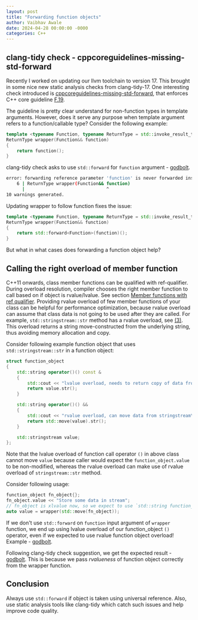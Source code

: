 ```yaml
---
layout: post
title: "Forwarding function objects"
author: Vaibhav Awale
date: 2024-04-28 00:00:00 -0000
categories: C++
---
```


## clang-tidy check - cppcoreguidelines-missing-std-forward

Recently I worked on updating our llvm toolchain to version 17. This brought in some nice new static
analysis checks from clang-tidy-17. One interesting check introduced is
[cppcoreguidelines-missing-std-forward](https://clang.llvm.org/extra/clang-tidy/checks/cppcoreguidelines/missing-std-forward.html),
that enforces C++ core guideline
[F.19](http://isocpp.github.io/CppCoreGuidelines/CppCoreGuidelines#Rf-forward). 

The guideline is pretty clear understand for non-function types in template arguments. However, does
it serve any purpose when template argument refers to a function/callable type? Consider the following example:

```cpp
template <typename Function, typename ReturnType = std::invoke_result_t<Function>>
ReturnType wrapper(Function&& function)
{
    return function();
}
```

clang-tidy check asks to use `std::forward` for `function` argument -
[godbolt](https://godbolt.org/z/6c8qna58q).
```sh
error: forwarding reference parameter 'function' is never forwarded inside the function body [cppcoreguidelines-missing-std-forward,-warnings-as-errors]
    6 | ReturnType wrapper(Function&& function)
      |                               ^
10 warnings generated.
```

Updating wrapper to follow function fixes the issue:
```cpp
template <typename Function, typename ReturnType = std::invoke_result_t<Function>>
ReturnType wrapper(Function&& function)
{
    return std::forward<Function>(function)();
}
```

But what in what cases does forwarding a function object help?

## Calling the right overload of member function

C++11 onwards, class member functions can be qualified with ref-qualifier. During overload
resolution, compiler chooses the right member function to call based on if object is rvalue/lvalue.
See section [Member functions with ref
qualifier](https://en.cppreference.com/w/cpp/language/member_functions). Providing rvalue overload
of few member functions of your class can be helpful for performance optimization, because rvalue
overload can assume that class data is not going to be used after they are called. For example,
`std::stringstream::str` method has a rvalue overload, see
[(3)](https://en.cppreference.com/w/cpp/io/basic_stringstream/str). This overload returns a string
move-constructed from the underlying string, thus avoiding memory allocation and copy.

Consider following example function object that uses `std::stringstream::str` in a function object:
```cpp
struct function_object
{
    std::string operator()() const &
    {
        std::cout << "lvalue overload, needs to return copy of data from stringstream\n";
        return value.str();
    }

    std::string operator()() &&
    {
        std::cout << "rvalue overload, can move data from stringstream\n";
        return std::move(value).str();
    }

    std::stringstream value;
};
```

Note that the lvalue overload of function call operator `()` in above class cannot move `value`
because caller would expect the `function_object.value` to be non-modified, whereas the rvalue
overload can make use of rvalue overload of `stringstream::str` method.  

Consider following usage:
```cpp
function_object fn_object{};
fn_object.value << "Store some data in stream";
// fn_object is xlvalue now, so we expect to use `std::string function_object::operator()&&`
auto value = wrapper(std::move(fn_object));
```

If we don't use `std::forward` on `function` input argument of `wrapper` function, we end up using
lvalue overload of our function_object `()` operator, even if we expected to use rvalue function
object overload! Example - [godbolt](https://godbolt.org/z/8Pf98xz6W).

Following clang-tidy check suggestion, we get the expected result -
[godbolt](https://godbolt.org/z/ase5v8EoK). This is because we pass *rvalueness* of function object
correctly from the wrapper function.

## Conclusion

Always use `std::forward` if object is taken using universal reference. Also, use static analysis
tools like clang-tidy which catch such issues and help improve code quality.
